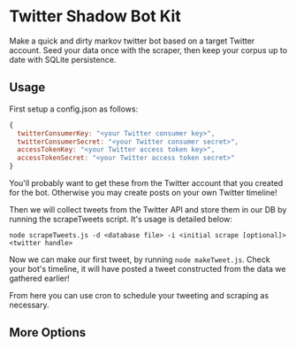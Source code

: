 Twitter Shadow Bot Kit
======================

Make a quick and dirty markov twitter bot based on a target Twitter account. Seed your data once with the scraper, then keep your corpus up to date with SQLite persistence.

Usage
-----

First setup a config.json as follows:

```javascript
{
  twitterConsumerKey: "<your Twitter consumer key>",
  twitterConsumerSecret: "<your Twitter consumer secret>",
  accessTokenKey: "<your Twitter access token key>",
  accessTokenSecret: "<your Twitter access token secret>"
}
```

You'll probably want to get these from the Twitter account that you created for the bot. Otherwise you may create posts on your own Twitter timeline!

Then we will collect tweets from the Twitter API and store them in our DB by running the scrapeTweets script. It's usage is detailed below:

```
node scrapeTweets.js -d <database file> -i <initial scrape [optional]> <twitter handle>
```

Now we can make our first tweet, by running `node makeTweet.js`. Check your bot's timeline, it will have posted a tweet constructed from the data we gathered earlier!

From here you can use cron to schedule your tweeting and scraping as necessary.

More Options
------------
